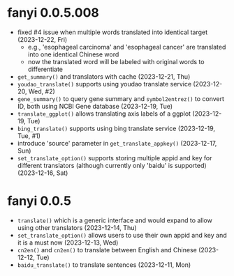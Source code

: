 # fanyi 0.0.5.008

+ fixed #4 issue when multiple words translated into identical target (2023-12-22, Fri)
    - e.g., 'esophageal carcinoma' and 'esophageal cancer' are translated into one identical Chinese word
    - now the translated word will be labeled with original words to differentiate
+ `get_summary()` and translators with cache  (2023-12-21, Thu)
+ `youdao_translate()` supports using youdao translate service (2023-12-20, Wed, #2)
+ `gene_summary()` to query gene summary and `symbol2entrez()` to convert ID, both using NCBI Gene database (2023-12-19, Tue)
+ `translate_ggplot()` allows translating axis labels of a ggplot (2023-12-19, Tue)
+ `bing_translate()` supports using bing translate service (2023-12-19, Tue, #1)
+ introduce 'source' parameter in `get_translate_appkey()` (2023-12-17, Sun)
+ `set_translate_option()` supports storing multiple appid and key for different translators (although currently only 'baidu' is supported) (2023-12-16, Sat)

# fanyi 0.0.5

+ `translate()` which is a generic interface and would expand to allow using other translators (2023-12-14, Thu)
+ `set_translate_option()` allows users to use their own appid and key and it is a must now (2023-12-13, Wed)
+ `cn2en()` and `cn2en()` to translate between English and Chinese (2023-12-12, Tue)
+ `baidu_translate()` to translate sentences (2023-12-11, Mon)


